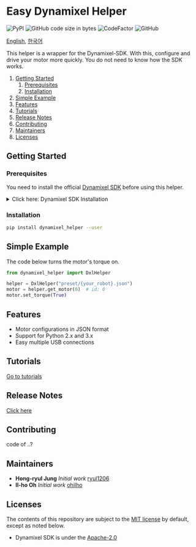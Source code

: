 # Easy Dynamixel Helper

![PyPI](https://img.shields.io/pypi/v/dynamixel-helper.svg)
![GitHub code size in bytes](https://img.shields.io/github/languages/code-size/ryul1206/easy-dynamixel-helper.svg)
![CodeFactor](https://www.codefactor.io/repository/github/ryul1206/easy-dynamixel-helper/badge/master)
![GitHub](https://img.shields.io/github/license/ryul1206/easy-dynamixel-helper.svg)


[English](README.md), [한국어](README(kor).md)

This helper is a wrapper for the Dynamixel-SDK. With this, configure and drive your motor more quickly. You do not need to know how the SDK works.

<!-- TODO: update figure (direct writing on the control table) -->
<!-- Your code ===> DXL Helper ===> Your motor(control table) -->

1. [Getting Started](#Getting-Started)
    1. [Prerequisites](#Prerequisites)
    2. [Installation](#Installation)
2. [Simple Example](#Simple-Example)
3. [Features](#Features)
4. [Tutorials](#Tutorials)
5. [Release Notes](#Release-Notes)
6. [Contributing](#Contributing)
7. [Maintainers](#Maintainers)
8. [Licenses](#Licenses)

<!-- README-Template.md -->
<!-- https://gist.github.com/PurpleBooth -->

## Getting Started

### Prerequisites

You need to install the official [Dynamixel SDK](https://github.com/ROBOTIS-GIT/DynamixelSDK) before using this helper.

<details><summary>Click here: Dynamixel SDK Installation</summary>
<p>

1. Clone the official SDK repository into your custom folder, for example, I created `~/lib`.

    ```bash
    git clone https://github.com/ROBOTIS-GIT/DynamixelSDK.git
    ```

2. Go into the folder `/DynamixelSDK/python` of your cloned SDK.

    ```bash
    cd ${your_download_path}/DynamixelSDK/python
    ```

3. Run `setup.py` as administrator to install the library.

    ```bash
    sudo python setup.py install
    ```

</p>
</details>

### Installation

```bash
pip install dynamixel_helper --user
```

## Simple Example

The code below turns the motor's torque on.

```python
from dynamixel_helper import DxlHelper

helper = DxlHelper("preset/{your_robot}.json")
motor = helper.get_motor(0)  # id: 0
motor.set_torque(True)
```

## Features

- Motor configurations in JSON format
- Support for Python 2.x and 3.x
- Easy multiple USB connections

## Tutorials

[Go to tutorials](/tutorial/TUTORIAL.md)

## Release Notes

[Click here](/CHANGELOG)

## Contributing

code of ..?

<!-- vscode `setting.json`

```json
"editor.tabSize": 4,
"[json]": {
    "editor.tabSize": 2
},
"markdownlint.config": {
    "default": true,
    // "MD003": { "style": "atx_closed" },
    "MD007": { "indent": 4 },
    "no-hard-tabs": false
},
"python.linting.pylintEnabled": false,
"python.linting.pep8Enabled": true,
"python.linting.enabled": true
``` -->

## Maintainers

- **Hong-ryul Jung** _Initial work_ [ryul1206](https://github.com/ryul1206)
- **Il-ho Oh** _Initial work_ [ohilho](https://github.com/ohilho)

## Licenses

The contents of this repository are subject to the [MIT license](/LICENSE) by default, except as noted below.

- Dynamixel SDK is under the [Apache-2.0](https://github.com/ROBOTIS-GIT/DynamixelSDK/blob/master/LICENSE)
